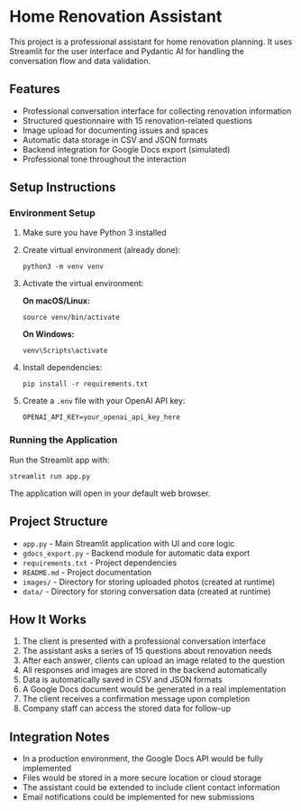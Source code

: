# Home Renovation Assistant

This project is a professional assistant for home renovation planning. It uses Streamlit for the user interface and Pydantic AI for handling the conversation flow and data validation.

## Features

- Professional conversation interface for collecting renovation information
- Structured questionnaire with 15 renovation-related questions
- Image upload for documenting issues and spaces
- Automatic data storage in CSV and JSON formats
- Backend integration for Google Docs export (simulated)
- Professional tone throughout the interaction

## Setup Instructions

### Environment Setup

1. Make sure you have Python 3 installed
2. Create virtual environment (already done):

   ```
   python3 -m venv venv
   ```

3. Activate the virtual environment:

   **On macOS/Linux:**

   ```
   source venv/bin/activate
   ```

   **On Windows:**

   ```
   venv\Scripts\activate
   ```

4. Install dependencies:

   ```
   pip install -r requirements.txt
   ```

5. Create a `.env` file with your OpenAI API key:

   ```
   OPENAI_API_KEY=your_openai_api_key_here
   ```

### Running the Application

Run the Streamlit app with:

```
streamlit run app.py
```

The application will open in your default web browser.

## Project Structure

- `app.py` - Main Streamlit application with UI and core logic
- `gdocs_export.py` - Backend module for automatic data export
- `requirements.txt` - Project dependencies
- `README.md` - Project documentation
- `images/` - Directory for storing uploaded photos (created at runtime)
- `data/` - Directory for storing conversation data (created at runtime)

## How It Works

1. The client is presented with a professional conversation interface
2. The assistant asks a series of 15 questions about renovation needs
3. After each answer, clients can upload an image related to the question
4. All responses and images are stored in the backend automatically
5. Data is automatically saved in CSV and JSON formats
6. A Google Docs document would be generated in a real implementation
7. The client receives a confirmation message upon completion
8. Company staff can access the stored data for follow-up

## Integration Notes

- In a production environment, the Google Docs API would be fully implemented
- Files would be stored in a more secure location or cloud storage
- The assistant could be extended to include client contact information
- Email notifications could be implemented for new submissions

